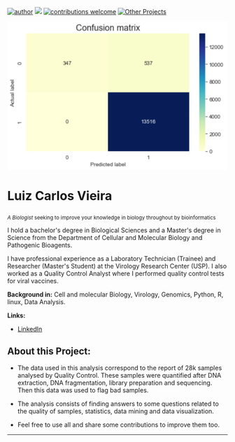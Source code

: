 [![author](https://img.shields.io/badge/author-Luiz_Carlos-blue.svg)](https://www.linkedin.com/in/luiz-carlos-vieira-4582797b/) [![](https://img.shields.io/badge/python-3.8+-yellow.svg)](https://www.python.org/downloads/release/python) [![contributions welcome](https://img.shields.io/badge/contributions-welcome-brightgreen.svg?style=flat)](https://github.com/ziul-bio/Analisys_QC_sequencing_batches/issues) [![Other Projects](https://img.shields.io/badge/Others-Projects-red.svg?style=flat)](https://github.com/ziul-bio?tab=repositories)


<p align="center">
  <img src="banner.png" >
</p>

# Luiz Carlos Vieira
<sub> *A Biologist*  seeking to improve your knowledge in biology throughout by bioinformatics </sub>

I hold a bachelor's degree in Biological Sciences and a Master's degree in Science from the Department of Cellular and Molecular Biology and Pathogenic Bioagents.

I have professional experience as a Laboratory Technician (Trainee) and Researcher (Master's Student) at the Virology Research Center (USP). I also worked as a Quality Control Analyst where I performed quality control tests for viral vaccines.

**Background in:** Cell and molecular Biology, Virology, Genomics, Python, R, linux, Data Analysis.

**Links:**
* [LinkedIn](https://www.linkedin.com/in/luiz-carlos-vieira-4582797b/)


## About this Project:

* The data used in this analysis correspond to the report of 28k samples analysed by Quality Control. These samples were quantified after DNA extraction, DNA fragmentation, library preparation and sequencing. Then this data was used to flag bad samples.   

* The analysis consists of finding answers to some questions related to the quality of samples, statistics, data mining and data visualization.   

* Feel free to use all and share some contributions to improve them too.


---




